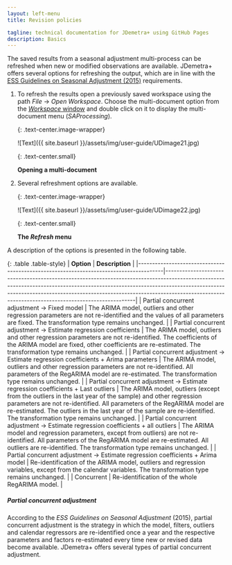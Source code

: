 ```yaml
---
layout: left-menu
title: Revision policies

tagline: technical documentation for JDemetra+ using GitHub Pages
description: Basics
---
```


The saved results from a seasonal adjustment multi-process can be
refreshed when new or modified observations are available. JDemetra+
offers several options for refreshing the output, which are in line with
the [ESS Guidelines on Seasonal Adjustment (2015)](https://ec.europa.eu/eurostat/documents/3859598/6830795/KS-GQ-15-001-EN-N.pdf/d8f1e5f5-251b-4a69-93e3-079031b74bd3) 
requirements.

1.  To refresh the results open a previously saved workspace using the
    path *File* → *Open Workspace*. Choose the multi-document option from the
    [*Workspace* window](../reference-manual/workspace.html) and double click on it to display the
    multi-document menu (*SAProcessing*).

	{: .text-center.image-wrapper}

	![Text]({{ site.baseurl }}/assets/img/user-guide/UDimage21.jpg)

	{: .text-center.small}

	**Opening a multi-document**

1.  Several refreshment options are available.

	{: .text-center.image-wrapper}

	![Text]({{ site.baseurl }}/assets/img/user-guide/UDimage22.jpg)

	{: .text-center.small}

	**The *Refresh* menu**

A description of the options is presented in the following
table.

{: .table .table-style}
| **Option**                                                                            | **Description**                                                                                                                                                                                                                                                                                                 |
|---------------------------------------------------------------------------------------|-------------------------------------------------------------------------------------------------------------------------------------------------------------------------------------------------------------------------------------------------------------------------------------------------------------|
| Partial concurrent adjustment → Fixed model                                           | The ARIMA model, outliers and other regression parameters are not re-identified and the values of all parameters are fixed. The transformation type remains unchanged.                                                                                                                                      |
| Partial concurrent adjustment → Estimate regression coefficients                      | The ARIMA model, outliers and other regression parameters are not re-identified. The coefficients of the ARIMA model are fixed, other coefficients are re-estimated. The transformation type remains unchanged.                                                                                             |
| Partial concurrent adjustment → Estimate regression coefficients + Arima parameters   | The ARIMA model, outliers and other regression parameters are not re-identified. All parameters of the RegARIMA model are re-estimated. The transformation type remains unchanged.                                                                                                                          |
| Partial concurrent adjustment → Estimate regression coefficients + Last outliers      | The ARIMA model, outliers (except from the outliers in the last year of the sample) and other regression parameters are not re-identified. All parameters of the RegARIMA model are re-estimated. The outliers in the last year of the sample are re-identified. The transformation type remains unchanged. |
| Partial concurrent adjustment → Estimate regression coefficients + all outliers       | The ARIMA model and regression parameters, except from outliers) are not re-identified. All parameters of the RegARIMA model are re-estimated. All outliers are re-identified. The transformation type remains unchanged.                                                                                   |
| Partial concurrent adjustment → Estimate regression coefficients + Arima model        | Re-identification of the ARIMA model, outliers and regression variables, except from the calendar variables. The transformation type remains unchanged.                                                                                                                                                     |
| Concurrent                                                                            | Re-identification of the whole RegARIMA model.                                                                                                                                                                                                                                                                 |



##### **Partial concurrent adjustment**

According to the *ESS Guidelines on Seasonal Adjustment* (2015), partial
concurrent adjustment is the strategy in which the model, filters,
outliers and calendar regressors are re-identified once a year and the
respective parameters and factors re-estimated every time new or
revised data become available. JDemetra+ offers several types of partial
concurrent adjustment.
